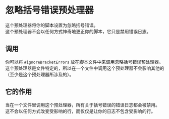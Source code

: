# 忽略括号错误预处理器

这个预处理器将你的脚本设置为忽略括号错误。  
这个预处理器不会以任何方式神奇地更正你的脚本，它只是禁用错误日志。

## 调用

你可以将 `#ignoreBracketErrors` 放在脚本文件中来调用忽略括号错误预处理器。  
这个预处理器是文件特定的，所以在一个文件中调用这个预处理器不会影响其他的（至少是这个预处理器所涉及的）。

## 它的作用

当在一个文件里调用这个预处理器，所有关于括号错误的错误日志都会被禁用。  
这不会以任何方式改变受影响的行，而仅仅是让你的日志不包含受影响的行。